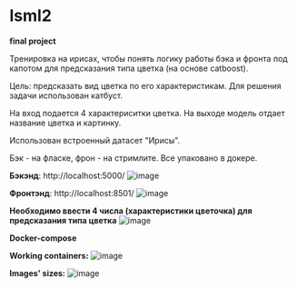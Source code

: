 # lsml2
**final project**

Тренировка на ирисах, чтобы понять логику работы бэка и фронта под капотом для предсказания типа цветка (на основе catboost). 

Цель: предсказать вид цветка по его характеристикам. Для решения задачи использован катбуст. 

На вход подается 4 характериситки цветка. На выходе модель отдает название цветка и картинку. 

Использован встроенный датасет "Ирисы". 

Бэк - на фласке, фрон - на стримлите. Все упаковано в докере. 

**Бэкэнд**: http://localhost:5000/
![image](https://github.com/Ekaterina-Ivanch/lsml2/assets/112615409/8bf10118-c36d-4501-b6ac-288a3bb2e82c)

**Фронтэнд**: http://localhost:8501/ 
![image](https://github.com/Ekaterina-Ivanch/lsml2/assets/112615409/6a8db4f5-f67d-4b56-b36b-f2fa820bf068)



**Необходимо ввести 4 числа (характеристики цветочка) для предсказания типа цветка** 
![image](https://github.com/Ekaterina-Ivanch/lsml2/assets/112615409/b3f84109-04a9-4643-b520-2462fc4e9d7e)


**Docker-compose**

**Working containers:**
![image](https://github.com/Ekaterina-Ivanch/lsml2/assets/112615409/379f628b-fcb7-4c42-92df-04d7c4c59102)

**Images' sizes:**
![image](https://github.com/Ekaterina-Ivanch/lsml2/assets/112615409/ab7c0979-b31f-461a-85b3-ae56e3288b5c)

